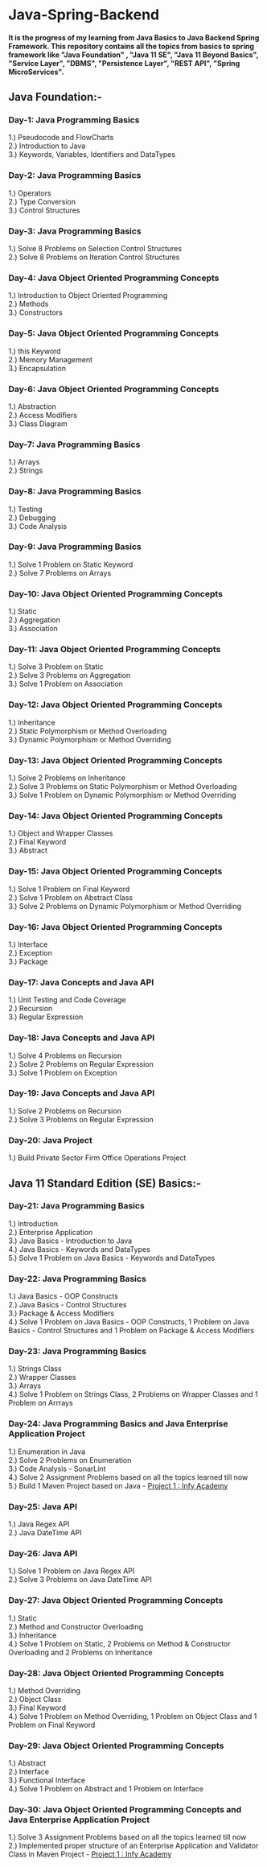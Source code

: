 # Java-Spring-Backend
#### It is the progress of my learning from Java Basics to Java Backend Spring Framework. This repository contains all the topics from basics to spring framework like "Java Foundation" , "Java 11 SE", "Java 11 Beyond Basics", "Service Layer", "DBMS", "Persistence Layer", "REST API", "Spring MicroServices".

## Java Foundation:-

### Day-1: Java Programming Basics
1.) Pseudocode and FlowCharts\
2.) Introduction to Java\
3.) Keywords, Variables, Identifiers and DataTypes

### Day-2: Java Programming Basics
1.) Operators\
2.) Type Conversion\
3.) Control Structures

### Day-3: Java Programming Basics
1.) Solve 8 Problems on Selection Control Structures\
2.) Solve 8 Problems on Iteration Control Structures

### Day-4: Java Object Oriented Programming Concepts
1.) Introduction to Object Oriented Programming\
2.) Methods\
3.) Constructors

### Day-5: Java Object Oriented Programming Concepts
1.) this Keyword\
2.) Memory Management\
3.) Encapsulation

### Day-6: Java Object Oriented Programming Concepts
1.) Abstraction\
2.) Access Modifiers\
3.) Class Diagram

### Day-7: Java Programming Basics
1.) Arrays\
2.) Strings

### Day-8: Java Programming Basics
1.) Testing\
2.) Debugging\
3.) Code Analysis

### Day-9: Java Programming Basics
1.) Solve 1 Problem on Static Keyword\
2.) Solve 7 Problems on Arrays

### Day-10: Java Object Oriented Programming Concepts
1.) Static\
2.) Aggregation\
3.) Association

### Day-11: Java Object Oriented Programming Concepts
1.) Solve 3 Problem on Static\
2.) Solve 3 Problems on Aggregation\
3.) Solve 1 Problem on Association

### Day-12: Java Object Oriented Programming Concepts
1.) Inheritance\
2.) Static Polymorphism or Method Overloading\
3.) Dynamic Polymorphism or Method Overriding

### Day-13: Java Object Oriented Programming Concepts
1.) Solve 2 Problems on Inheritance\
2.) Solve 3 Problems on Static Polymorphism or Method Overloading\
3.) Solve 1 Problem on Dynamic Polymorphism or Method Overriding

### Day-14: Java Object Oriented Programming Concepts
1.) Object and Wrapper Classes\
2.) Final Keyword\
3.) Abstract

### Day-15: Java Object Oriented Programming Concepts
1.) Solve 1 Problem on Final Keyword\
2.) Solve 1 Problem on Abstract Class\
3.) Solve 2 Problems on Dynamic Polymorphism or Method Overriding

### Day-16: Java Object Oriented Programming Concepts
1.) Interface\
2.) Exception\
3.) Package

### Day-17: Java Concepts and Java API
1.) Unit Testing and Code Coverage\
2.) Recursion\
3.) Regular Expression

### Day-18: Java Concepts and Java API
1.) Solve 4 Problems on Recursion\
2.) Solve 2 Problems on Regular Expression\
3.) Solve 1 Problem on Exception

### Day-19: Java Concepts and Java API
1.) Solve 2 Problems on Recursion\
2.) Solve 3 Problems on Regular Expression

### Day-20: Java Project
1.) Build Private Sector Firm Office Operations Project


## Java 11 Standard Edition (SE) Basics:-

### Day-21: Java Programming Basics
1.) Introduction\
2.) Enterprise Application\
3.) Java Basics - Introduction to Java\
4.) Java Basics - Keywords and DataTypes\
5.) Solve 1 Problem on Java Basics - Keywords and DataTypes

### Day-22: Java Programming Basics
1.) Java Basics - OOP Constructs\
2.) Java Basics - Control Structures\
3.) Package & Access Modifiers\
4.) Solve 1 Problem on Java Basics - OOP Constructs, 1 Problem on Java Basics - Control Structures and 1 Problem on Package & Access Modifiers

### Day-23: Java Programming Basics
1.) Strings Class\
2.) Wrapper Classes\
3.) Arrays\
4.) Solve 1 Problem on Strings Class, 2 Problems on Wrapper Classes and 1 Problem on Arrrays

### Day-24: Java Programming Basics and Java Enterprise Application Project
1.) Enumeration in Java\
2.) Solve 2 Problems on Enumeration\
3.) Code Analysis - SonarLint\
4.) Solve 2 Assignment Problems based on all the topics learned till now\
5.) Build 1 Maven Project based on Java - [ Project 1 : Infy Academy](https://github.com/tariqnaseem333/Infy-Academy.git)

### Day-25: Java API
1.) Java Regex API\
2.) Java DateTime API

### Day-26: Java API
1.) Solve 1 Problem on Java Regex API\
2.) Solve 3 Problems on Java DateTime API

### Day-27: Java Object Oriented Programming Concepts
1.) Static\
2.) Method and Constructor Overloading\
3.) Inheritance\
4.) Solve 1 Problem on Static, 2 Problems on Method & Constructor Overloading and 2 Problems on Inheritance

### Day-28: Java Object Oriented Programming Concepts
1.) Method Overriding\
2.) Object Class\
3.) Final Keyword\
4.) Solve 1 Problem on Method Overriding, 1 Problem on Object Class and 1 Problem on Final Keyword

### Day-29: Java Object Oriented Programming Concepts
1.) Abstract\
2.) Interface\
3.) Functional Interface\
4.) Solve 1 Problem on Abstract and 1 Problem on Interface

### Day-30: Java Object Oriented Programming Concepts and Java Enterprise Application Project
1.) Solve 3 Assignment Problems based on all the topics learned till now\
2.) Implemented proper structure of an Enterprise Application and Validator Class in Maven Project - [ Project 1 : Infy Academy](https://github.com/tariqnaseem333/Infy-Academy.git)


